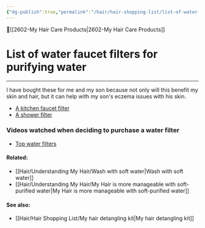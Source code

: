 ```yaml
---
{"dg-publish":true,"permalink":"/hair/hair-shopping-list/list-of-water-faucet-filters-for-purifying-water/","dgPassFrontmatter":true,"created":"2023-06-24T22:30:58.960-07:00","updated":"2023-09-05T23:33:06.627-07:00"}
---
```


🔺[[2602-My Hair Care Products\|2602-My Hair Care Products]]

# List of water faucet filters for purifying water
***


I have bought these for me and my son because not only will this benefit my skin and hair, but it can help with my son's eczema issues with his skin. 

- [A kitchen faucet filter](https://www.amazon.com/Kintim-Chlorine-Capacity-Adapter-Available/dp/B093DL5CFZ/ref=mp_s_a_1_1?crid=2WUI5EHZQKWX1&keywords=Kintim+1200+Gallons+Faucet+Water+Filter%2C+2.2+GPM+Outlet+Flow+Rate+Tap+Water+Filter%2C+Six+Improvements+Water+Faucet+Filtration+System%2C+Removes+Chlorine%2C+Lead%2C+Sediments%2C+Bad+Taste+and+More+https%3A%2F%2Fa.co%2Fd%2FgTiAYRq&qid=1686550517&sprefix=kintim+1200+gallons+faucet+water+filter%2C+2.2+gpm+outlet+flow+rate+tap+water+filter%2C+six+improvements+water+faucet+filtration+system%2C+removes+chlorine%2C+lead%2C+sediments%2C+bad+taste+and+more+https+%2F%2Fa.co%2Fd%2Fgtiayrq%2Caps%2C219&sr=8-1) 
- [A shower filter](https://www.amazon.com/Rejuvia-Shower-Filter-Universal-Multi-Stage/dp/B07QBZ5XWZ/ref=mp_s_a_1_3?crid=2AG33TQM9KZTS&keywords=AquaBliss+HD+HEAVY+DUTY+High+Output+Shower+Filter+–+Latest+Superior+Advanced+30x+Filter+Media+-+Universal+Multi-Stage+Shower+Head+Filter+for+Chemicals%2C+Chlorine%2C+Pesticides+%28SF500%29+-+Chrome+https%3A%2F%2Fa.co%2Fd%2F4d2ZZQf&qid=1686550488&sprefix=aquabliss+hd+heavy+duty+high+output+shower+filter+latest+superior+advanced+30x+filter+media+-+universal+multi-stage+shower+head+filter+for+chemicals%2C+chlorine%2C+pesticides+sf500+-+chrome+https+%2F%2Fa.co%2Fd%2F4d2zzqf%2Caps%2C257&sr=8-3)

### Videos watched when deciding to purchase a water filter

- [Top water filters](https://youtu.be/dcKSXmDBHSg)


#### Related:
- [[Hair/Understanding My Hair/Wash with soft water\|Wash with soft water]]
- [[Hair/Understanding My Hair/My Hair is more manageable with soft-purified water\|My Hair is more manageable with soft-purified water]]



#### See also:
- [[Hair/Hair Shopping List/My hair detangling kit\|My hair detangling kit]]